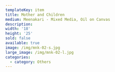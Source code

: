 ```yaml
---
templateKey: item
title: Mother and Children
medium: Meenakari - Mixed Media, Oil on Canvas
description:
width: '18'
height: '25'
sold: false
available: true
image: /img/mnk-02-s.jpg
large_image: /img/mnk-02-l.jpg
categories:
  - category: Others
---
```


